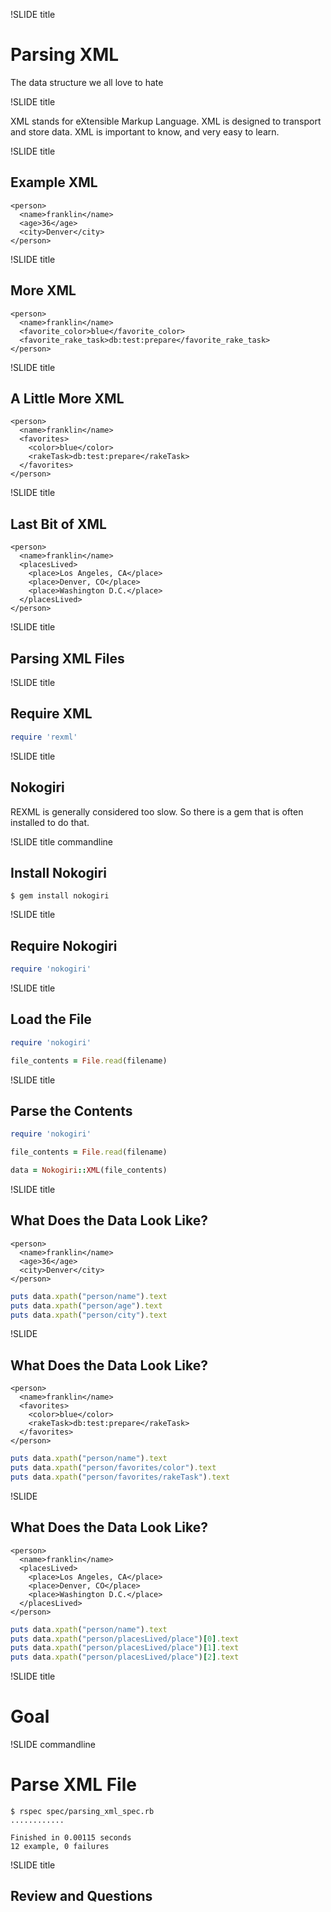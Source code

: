 !SLIDE title

# Parsing XML
The data structure we all love to hate

!SLIDE title

XML stands for eXtensible Markup Language. XML is designed to transport and store data. XML is important to know, and very easy to learn.

!SLIDE title

## Example XML

```
<person>
  <name>franklin</name>
  <age>36</age>
  <city>Denver</city>
</person>
```

!SLIDE title

## More XML

```
<person>
  <name>franklin</name>
  <favorite_color>blue</favorite_color>
  <favorite_rake_task>db:test:prepare</favorite_rake_task>
</person>
```

!SLIDE title

## A Little More XML

```
<person>
  <name>franklin</name>
  <favorites>
    <color>blue</color>
    <rakeTask>db:test:prepare</rakeTask>
  </favorites>
</person>
```

!SLIDE title

## Last Bit of XML

```
<person>
  <name>franklin</name>
  <placesLived>
    <place>Los Angeles, CA</place>
    <place>Denver, CO</place>
    <place>Washington D.C.</place>
  </placesLived>
</person>
```

!SLIDE title

## Parsing XML Files

!SLIDE title

## Require XML

```ruby
require 'rexml'
```

!SLIDE title

## Nokogiri

REXML is generally considered too slow. So there is a gem that is often installed to do that.

!SLIDE title commandline

## Install Nokogiri

```
$ gem install nokogiri
```

!SLIDE title

## Require Nokogiri

```ruby
require 'nokogiri'
```

!SLIDE title

## Load the File

```ruby
require 'nokogiri'

file_contents = File.read(filename)
```

!SLIDE title

## Parse the Contents

```ruby
require 'nokogiri'

file_contents = File.read(filename)

data = Nokogiri::XML(file_contents)
```

!SLIDE title

## What Does the Data Look Like?

```
<person>
  <name>franklin</name>
  <age>36</age>
  <city>Denver</city>
</person>
```

```ruby
puts data.xpath("person/name").text
puts data.xpath("person/age").text
puts data.xpath("person/city").text
```

!SLIDE

## What Does the Data Look Like?

```
<person>
  <name>franklin</name>
  <favorites>
    <color>blue</color>
    <rakeTask>db:test:prepare</rakeTask>
  </favorites>
</person>
```

```ruby
puts data.xpath("person/name").text
puts data.xpath("person/favorites/color").text
puts data.xpath("person/favorites/rakeTask").text
```

!SLIDE

## What Does the Data Look Like?

```
<person>
  <name>franklin</name>
  <placesLived>
    <place>Los Angeles, CA</place>
    <place>Denver, CO</place>
    <place>Washington D.C.</place>
  </placesLived>
</person>
```

```ruby
puts data.xpath("person/name").text
puts data.xpath("person/placesLived/place")[0].text
puts data.xpath("person/placesLived/place")[1].text
puts data.xpath("person/placesLived/place")[2].text
```

!SLIDE title

# Goal

!SLIDE commandline

# Parse XML File

```
$ rspec spec/parsing_xml_spec.rb
............

Finished in 0.00115 seconds
12 example, 0 failures
```


!SLIDE title

## Review and Questions